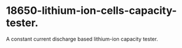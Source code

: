 # 18650-lithium-ion-cells-capacity-tester.
A constant current discharge based lithium-ion capacity tester.

